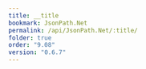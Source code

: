 ```yaml
---
title: __title
bookmark: JsonPath.Net
permalink: /api/JsonPath.Net/:title/
folder: true
order: "9.08"
version: "0.6.7"
---
```

